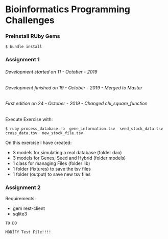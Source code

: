 Bioinformatics Programming Challenges
=====



### **Preinstall RUby Gems**

```
$ bundle install
```

### **Assignment 1**
###### Development started on 11 - October - 2019
###### Development finished on 19 - October - 2019 -  Merged to Master
###### First edition on 24 - October - 2019 - Changed chi_square_function
Execute Exercise with:
```
$ ruby process_database.rb  gene_information.tsv  seed_stock_data.tsv  cross_data.tsv  new_stock_file.tsv
```
On this exercise I have created:
- 3 models for simulating a real database (folder dao)
- 3 models for Genes, Seed and Hybrid (folder models)
- 1 class for managing Files (folder lib)
- 1 folder (fixtures) to save the tsv files
- 1 folder (output) to save new tsv files


### **Assignment 2**

Requirements:
- gem rest-client
- sqlite3
```
TO DO

MODIFY Test File!!!!
```


